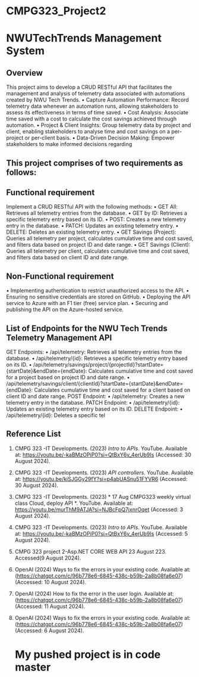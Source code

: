 # CMPG323_Project2
#  NWUTechTrends Management System
## Overview
This project aims to develop a CRUD RESTful API that facilitates the management and analysis of telemetry data associated with automations created by NWU Tech Trends.
•	Capture Automation Performance: Record telemetry data whenever an automation runs, allowing stakeholders to assess its effectiveness in terms of time saved.
•	Cost Analysis: Associate time saved with a cost to calculate the cost savings achieved through automation.
•	Project & Client Insights: Group telemetry data by project and client, enabling stakeholders to analyse time and cost savings on a per-project or per-client basis.
•	Data-Driven Decision Making: Empower stakeholders to make informed decisions regarding

## This project comprises of two requirements as follows:
## Functional requirement
Implement a CRUD RESTful API with the following methods:
•	GET All: Retrieves all telemetry entries from the database.
•	GET by ID: Retrieves a specific telemetry entry based on its ID.
•	POST: Creates a new telemetry entry in the database.
•	PATCH: Updates an existing telemetry entry.
•	DELETE: Deletes an existing telemetry entry.
•	GET Savings (Project): Queries all telemetry per project, calculates cumulative time and cost saved, and filters data based on project ID and date range.
•	GET Savings (Client): Queries all telemetry per client, calculates cumulative time and cost saved, and filters data based on client ID and date range.

## Non-Functional requirement
•	Implementing authentication to restrict unauthorized access to the API.
•	Ensuring no sensitive credentials are stored on GitHub.
•	Deploying the API service to Azure with an F1 tier (free) service plan.
•	Securing and publishing the API on the Azure-hosted service.

## List of Endpoints for the NWU Tech Trends Telemetry Management API
GET Endpoints:
•	/api/telemetry: Retrieves all telemetry entries from the database.
•	/api/telemetry/{id}: Retrieves a specific telemetry entry based on its ID.
•	/api/telemetry/savings/project/{projectId}?startDate={startDate}&endDate={endDate}: Calculates cumulative time and cost saved for a project based on project ID and date range.
•	/api/telemetry/savings/client/{clientId}?startDate={startDate}&endDate={endDate}: Calculates cumulative time and cost saved for a client based on client ID and date range.
POST Endpoint:
•	/api/telemetry: Creates a new telemetry entry in the database.
PATCH Endpoint:
•	/api/telemetry/{id}: Updates an existing telemetry entry based on its ID.
DELETE Endpoint:
•	/api/telemetry/{id}: Deletes a specific tel

## Reference List
1. CMPG 323 -IT Developments. (2023) *Intro to APIs*. YouTube. Available at: https://youtu.be/-kaBMzOPiP0?si=QtBxY6v_4erUb9Is (Accessed: 30 August 2024).
2. CMPG 323 -IT Developments. (2023) *API controllers*. YouTube. Available at: https://youtu.be/kiSJGGy29fY?si=p4abUASnu51FYVR6 (Accessed: 30 August 2024).
3. CMPG 323 -IT Developments. (2023) * 17 Aug CMPG323 weekly virtual class Cloud, deploy API
*. YouTube. Available at: https://youtu.be/murThM9ATJA?si=NJBcFpQ7jxnrOqet (Accessed: 3 August 2024).
4. CMPG 323 -IT Developments. (2023) *Intro to APIs*. YouTube. Available at: https://youtu.be/-kaBMzOPiP0?si=QtBxY6v_4erUb9Is (Accessed: 5 August 2024).
5. CMPG 323 project 2-Asp.NET CORE WEB API 23 August 223. Accessed(9 August 2024).
6. OpenAI (2024) Ways to fix the errors in your existing code. Available at: (https://chatgpt.com/c/96b778e6-6845-438c-b59b-2a8b08fa6e07) (Accessed: 10 August 2024).
7. OpenAI (2024) How to fix the error in the user login. Available at: (https://chatgpt.com/c/96b778e6-6845-438c-b59b-2a8b08fa6e07) (Accessed: 11 August 2024).
8. OpenAI (2024) Ways to fix the errors in your existing code. Available at: (https://chatgpt.com/c/96b778e6-6845-438c-b59b-2a8b08fa6e07) (Accessed: 6 August 2024).

   # My pushed project is in code master

